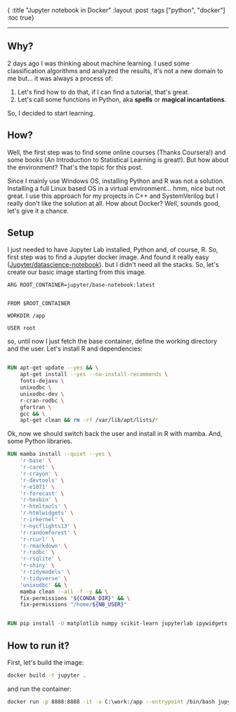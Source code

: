 {
  :title "Jupyter notebook in Docker"
  :layout :post
  :tags ["python", "docker"]
  :toc true}
 
 ---

## Why?

2 days ago I was thinking about machine learning. I used some classification algorithms and analyzed the results, it's not a new domain to me but... it was always a process of:

1. Let's find how to do that, if I can find a tutorial, that's great.
2. Let's call some functions in Python, aka **spells** or **magical incantations**.

So, I decided to start learning.

## How?

Well, the first step was to find some online courses (Thanks Coursera!) and some books (An Introduction to Statistical Learning is great!). But how about the environment? That's the topic for this post.

Since I mainly use Windows OS, installing Python and R was not a solution. Installing a full Linux based OS in a virtual environment... hmm, nice but not great. I use this approach for my projects in C++ and SystemVerilog but I really don't like the solution at all. How about Docker? Well, sounds good, let's give it a chance.

## Setup

I just needed to have Jupyter Lab installed, Python and, of course, R. So, first step was to find a Jupyter docker image. And found it really easy ([Jupyter/datascience-notebook](https://hub.docker.com/r/jupyter/datascience-notebook)). but I didn't need all the stacks. So, let's create our basic image starting from this image.

```docker
ARG ROOT_CONTAINER=jupyter/base-notebook:latest


FROM $ROOT_CONTAINER

WORKDIR /app

USER root

```
so, until now I just fetch the base container, define the working directory and the user. Let's install R and dependencies:

```dockerfile

RUN apt-get update --yes && \
    apt-get install --yes --no-install-recommends \
    fonts-dejavu \
    unixodbc \
    unixodbc-dev \
    r-cran-rodbc \
    gfortran \
    gcc && \
    apt-get clean && rm -rf /var/lib/apt/lists/*
```

Ok, now we should switch back the user and install in R with mamba. And, some Python libraries.

```dockerfile
RUN mamba install --quiet --yes \
    'r-base' \
    'r-caret' \
    'r-crayon' \
    'r-devtools' \
    'r-e1071' \
    'r-forecast' \
    'r-hexbin' \
    'r-htmltools' \
    'r-htmlwidgets' \
    'r-irkernel' \
    'r-nycflights13' \
    'r-randomforest' \
    'r-rcurl' \
    'r-rmarkdown' \
    'r-rodbc' \
    'r-rsqlite' \
    'r-shiny' \
    'r-tidymodels' \
    'r-tidyverse' \
    'unixodbc' && \
    mamba clean --all -f -y && \
    fix-permissions "${CONDA_DIR}" && \
    fix-permissions "/home/${NB_USER}"


RUN pip install -U matplotlib numpy scikit-learn jupyterlab ipywidgets ipympl
```

## How to run it?

First, let's build the image:

```sh
docker build -t jupyter .
```

and run the container:

```sh
docker run -p 8888:8888 -it -v C:\work:/app --entrypoint /bin/bash jupyter
```